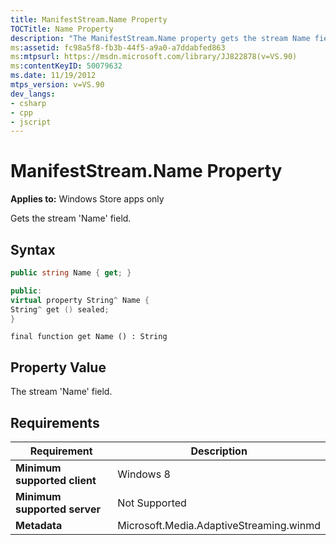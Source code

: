 ```yaml
---
title: ManifestStream.Name Property
TOCTitle: Name Property
description: "The ManifestStream.Name property gets the stream Name field. This article describes its syntax, property value, and requirements."
ms:assetid: fc98a5f8-fb3b-44f5-a9a0-a7ddabfed863
ms:mtpsurl: https://msdn.microsoft.com/library/JJ822878(v=VS.90)
ms:contentKeyID: 50079632
ms.date: 11/19/2012
mtps_version: v=VS.90
dev_langs:
- csharp
- cpp
- jscript
---
```


# ManifestStream.Name Property

**Applies to:** Windows Store apps only

Gets the stream 'Name' field.

## Syntax

```csharp
public string Name { get; }
```

```cpp
public:
virtual property String^ Name {
String^ get () sealed;
}
```

```jscript
final function get Name () : String
```

## Property Value

The stream 'Name' field.

## Requirements

|Requirement|Description|
|--- |--- |
|**Minimum supported client**|Windows 8|
|**Minimum supported server**|Not Supported|
|**Metadata**|Microsoft.Media.AdaptiveStreaming.winmd|
